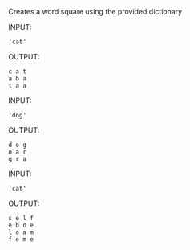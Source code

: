 Creates a word square using the provided dictionary

INPUT:

    'cat'

OUTPUT:

    c a t
    a b a
    t a a

INPUT:

    'dog'

OUTPUT:

    d o g
    o a r
    g r a
    
INPUT:

    'cat'

OUTPUT:

    s e l f
    e b o e
    l o a m
    f e m e

    
